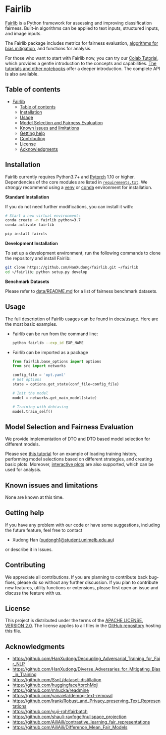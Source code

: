 # Fairlib

[Fairlib](https://github.com/HanXudong/fairlib) is a Python framework for assessing and improving classification fairness. Built-in algorithms can be applied to text inputs, structured inputs, and image inputs.  

The Fairlib package includes metrics for fairness evaluation, [algorithms for bias mitigation](https://github.com/HanXudong/fairlib/blob/main/docs/supported_bias_mitigation_algorithms.md), and functions for analysis.

For those who want to start with Fairlib now, you can try our [Colab Tutorial]([#TBA](https://colab.research.google.com/github/HanXudong/Fair_NLP_Classification/blob/main/tutorial/demo.ipynb)), which provides a gentle introduction to the concepts and capabilities. 
[The tutorials and other notebooks](https://github.com/HanXudong/fairlib/tree/main/tutorial) offer a deeper introduction. The complete API is also available.

## Table of contents

- [Fairlib](#fairlib)
  - [Table of contents](#table-of-contents)
  - [Installation](#installation)
  - [Usage](#usage)
  - [Model Selection and Fairness Evaluation](#model-selection-and-fairness-evaluation)
  - [Known issues and limitations](#known-issues-and-limitations)
  - [Getting help](#getting-help)
  - [Contributing](#contributing)
  - [License](#license)
  - [Acknowledgments](#acknowledgments)


## Installation

Fairlib currently requires Python3.7+ and [Pytorch](https://pytorch.org) 1.10 or higher.
Dependencies of the core modules are listed in [`requirements.txt`](https://github.com/HanXudong/fairlib/blob/main/requirements.txt). 
We *strongly* recommend using a [venv](https://docs.python.org/3/library/venv.html) or [conda](https://www.anaconda.com/) environment for installation.

**Standard Installation**

If you do not need further modifications, you can install it with:

```bash
# Start a new virtual environment:
conda create -n fairlib python=3.7
conda activate fairlib

pip install faircls
```

**Development Installation**

To set up a development environment, run the following commands to clone the repository and install
Fairlib:

```bash
git clone https://github.com/HanXudong/fairlib.git ~/fairlib
cd ~/fairlib; python setup.py develop
```

**Benchmark Datasets**  

Please refer to [data/README.md](https://github.com/HanXudong/fairlib/blob/main/data/README.md) for a list of fairness benchmark datasets.

## Usage

The full description of Fairlib usages can be found in [docs/usage](https://github.com/HanXudong/fairlib/blob/main/docs/usage.md). Here are the most basic examples.

- Fairlib can be run from the command line:
  ```bash
  python fairlib --exp_id EXP_NAME
  ```

- Fairlib can be imported as a package
  ```python
  from fairlib.base_options import options
  from src import networks

  config_file = 'opt.yaml'
  # Get options
  state = options.get_state(conf_file=config_file)

  # Init the model
  model = networks.get_main_model(state)

  # Training with debiasing
  model.train_self()
  ```

## Model Selection and Fairness Evaluation

We provide implementation of DTO and DTO based model selection for different models. 

Please see [this tutorial](https://github.com/HanXudong/fairlib/blob/main/tutorial/demo.ipynb) for an example of loading training history, performing model selections based on different strategies, and creating basic plots.
Moreover, [interactive plots](https://github.com/HanXudong/fairlib/blob/main/tutorial/interactive_plots.ipynb) are also supported, which can be used for analysis.

## Known issues and limitations

None are known at this time.


## Getting help

If you have any problem with our code or have some suggestions, including the future feature, feel free to contact 

- Xudong Han (xudongh1@student.unimelb.edu.au)

or describe it in Issues.


## Contributing

We appreciate all contributions. If you are planning to contribute back bug-fixes, please do so without any further discussion. If you plan to contribute new features, utility functions or extensions, please first open an issue and discuss the feature with us.


## License

This project is distributed under the terms of the [APACHE LICENSE, VERSION 2.0](https://www.apache.org/licenses/LICENSE-2.0).  The license applies to all files in the [GitHub repository](http://github.com/HanXudong/fairlib) hosting this file.

## Acknowledgments

* https://github.com/HanXudong/Decoupling_Adversarial_Training_for_Fair_NLP
* https://github.com/HanXudong/Diverse_Adversaries_for_Mitigating_Bias_in_Training
* https://github.com/SsnL/dataset-distillation
* https://github.com/huggingface/torchMoji
* https://github.com/mhucka/readmine
* https://github.com/yanaiela/demog-text-removal
* https://github.com/lrank/Robust_and_Privacy_preserving_Text_Representations
* https://github.com/yuji-roh/fairbatch
* https://github.com/shauli-ravfogel/nullspace_projection
* https://github.com/AiliAili/contrastive_learning_fair_representations
* https://github.com/AiliAili/Difference_Mean_Fair_Models